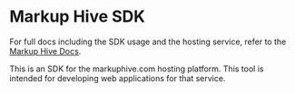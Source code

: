 # Markup Hive SDK

For full docs including the SDK usage and the hosting service, refer to the 
[Markup Hive Docs](https://www.markuphive.com/docs/introduction/).

This is an SDK for the markuphive.com hosting platform. This tool is 
intended for developing web applications for that service.


